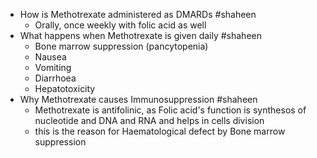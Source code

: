 - How is Methotrexate administered as DMARDs #shaheen
	- Orally, once weekly with folic acid as well
- What happens when Methotrexate is given daily #shaheen
	- Bone marrow suppression (pancytopenia)
	- Nausea
	- Vomiting
	- Diarrhoea
	- Hepatotoxicity
- Why Methotrexate causes Immunosuppression #shaheen
	- Methotrexate is antifolinic, as Folic acid's function is synthesos of nucleotide and DNA  and RNA and helps in cells division
	- this is the reason for Haematological defect by Bone marrow suppression